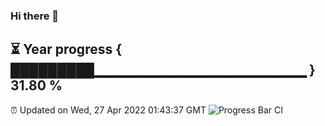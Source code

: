 ### Hi there 👋
⏳ Year progress { █████████▁▁▁▁▁▁▁▁▁▁▁▁▁▁▁▁▁▁▁▁▁ } 31.80 %
---
⏰ Updated on Wed, 27 Apr 2022 01:43:37 GMT
![Progress Bar CI](https://github.com/liununu/liununu/workflows/Progress%20Bar%20CI/badge.svg)
